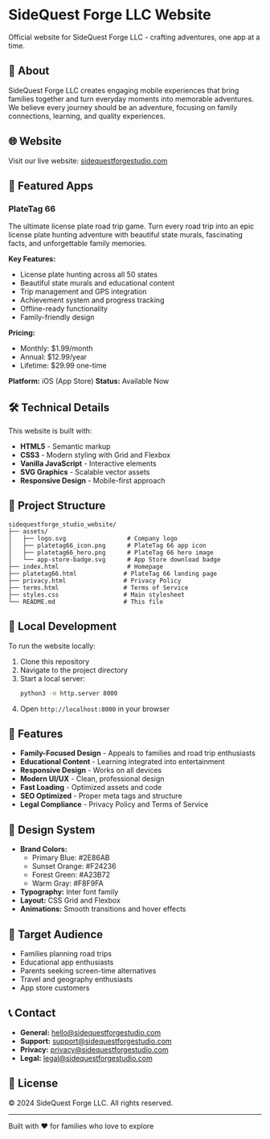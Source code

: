 # SideQuest Forge LLC Website

Official website for SideQuest Forge LLC - crafting adventures, one app at a time.

## 🚗 About

SideQuest Forge LLC creates engaging mobile experiences that bring families together and turn everyday moments into memorable adventures. We believe every journey should be an adventure, focusing on family connections, learning, and quality experiences.

## 🌐 Website

Visit our live website: [sidequestforgestudio.com](https://sidequestforgestudio.com)

## 📱 Featured Apps

### PlateTag 66
The ultimate license plate road trip game. Turn every road trip into an epic license plate hunting adventure with beautiful state murals, fascinating facts, and unforgettable family memories.

**Key Features:**
- License plate hunting across all 50 states
- Beautiful state murals and educational content
- Trip management and GPS integration
- Achievement system and progress tracking
- Offline-ready functionality
- Family-friendly design

**Pricing:**
- Monthly: $1.99/month
- Annual: $12.99/year  
- Lifetime: $29.99 one-time

**Platform:** iOS (App Store)
**Status:** Available Now

## 🛠️ Technical Details

This website is built with:
- **HTML5** - Semantic markup
- **CSS3** - Modern styling with Grid and Flexbox
- **Vanilla JavaScript** - Interactive elements
- **SVG Graphics** - Scalable vector assets
- **Responsive Design** - Mobile-first approach

## 📁 Project Structure

```
sidequestforge_studio_website/
├── assets/
│   ├── logo.svg                 # Company logo
│   ├── platetag66_icon.png      # PlateTag 66 app icon
│   ├── platetag66_hero.png      # PlateTag 66 hero image
│   └── app-store-badge.svg      # App Store download badge
├── index.html                   # Homepage
├── platetag66.html             # PlateTag 66 landing page
├── privacy.html                # Privacy Policy
├── terms.html                  # Terms of Service
├── styles.css                  # Main stylesheet
└── README.md                   # This file
```

## 🚀 Local Development

To run the website locally:

1. Clone this repository
2. Navigate to the project directory
3. Start a local server:
   ```bash
   python3 -m http.server 8000
   ```
4. Open `http://localhost:8000` in your browser

## 📱 Features

- **Family-Focused Design** - Appeals to families and road trip enthusiasts
- **Educational Content** - Learning integrated into entertainment
- **Responsive Design** - Works on all devices
- **Modern UI/UX** - Clean, professional design
- **Fast Loading** - Optimized assets and code
- **SEO Optimized** - Proper meta tags and structure
- **Legal Compliance** - Privacy Policy and Terms of Service

## 🎨 Design System

- **Brand Colors:** 
  - Primary Blue: #2E86AB
  - Sunset Orange: #F24236
  - Forest Green: #A23B72
  - Warm Gray: #F8F9FA
- **Typography:** Inter font family
- **Layout:** CSS Grid and Flexbox
- **Animations:** Smooth transitions and hover effects

## 🎯 Target Audience

- Families planning road trips
- Educational app enthusiasts
- Parents seeking screen-time alternatives
- Travel and geography enthusiasts
- App store customers

## 📞 Contact

- **General:** hello@sidequestforgestudio.com
- **Support:** support@sidequestforgestudio.com
- **Privacy:** privacy@sidequestforgestudio.com
- **Legal:** legal@sidequestforgestudio.com

## 📄 License

© 2024 SideQuest Forge LLC. All rights reserved.

---

Built with ❤️ for families who love to explore 